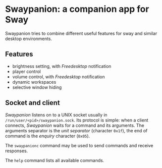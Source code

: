 # Swaypanion: a companion app for Sway

Swaypanion tries to combine different useful features for sway and similar desktop environments.

## Features

- brightness setting, with _Freedesktop_ notification
- player control
- volume control, with _Freedesktop_ notification
- dynamic workspaces
- selective window hiding

## Socket and client

*Swaypanion* listens on to a UNIX socket usually in `/run/user/<pid>/swaypanion.sock`. Its protocol is simple: when a client connects, *Swaypanion* waits for a command and its arguments. The arguments separator is the _unit separator_ (character `0x1f`), the end of command is the _enquiry_ character (`0x05`).

The `swaypanionc` command may be used to send commands and receive responses.

The `help` command lists all available commands.
